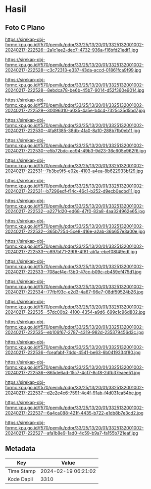 # Hasil

## Foto C Plano

https://sirekap-obj-formc.kpu.go.id/f570/pemilu/pdpr/33/25/13/20/01/3325132001002-20240217-222526--2a1c1ee2-dec7-4732-936a-f16bfd21edf1.jpg

https://sirekap-obj-formc.kpu.go.id/f570/pemilu/pdpr/33/25/13/20/01/3325132001002-20240217-222528--c3c72313-e337-43da-accd-01861fca9f99.jpg

https://sirekap-obj-formc.kpu.go.id/f570/pemilu/pdpr/33/25/13/20/01/3325132001002-20240217-222528--8ebdca78-be6b-45b7-9014-d52f360e9014.jpg

https://sirekap-obj-formc.kpu.go.id/f570/pemilu/pdpr/33/25/13/20/01/3325132001002-20240217-222529--30096310-a035-4a5e-b4c4-7325c35d5bd7.jpg

https://sirekap-obj-formc.kpu.go.id/f570/pemilu/pdpr/33/25/13/20/01/3325132001002-20240217-222530--4fa8f385-38db-4fa0-8a10-288b7fb0eb11.jpg

https://sirekap-obj-formc.kpu.go.id/f570/pemilu/pdpr/33/25/13/20/01/3325132001002-20240217-222530--e5b72bdc-ec94-49b3-9d23-36c605e962f6.jpg

https://sirekap-obj-formc.kpu.go.id/f570/pemilu/pdpr/33/25/13/20/01/3325132001002-20240217-222531--7b3be9f5-e02e-4103-a4ea-8b622933bf29.jpg

https://sirekap-obj-formc.kpu.go.id/f570/pemilu/pdpr/33/25/13/20/01/3325132001002-20240217-222531--b7296edf-f14c-46c1-b252-d9ecb0ecbd11.jpg

https://sirekap-obj-formc.kpu.go.id/f570/pemilu/pdpr/33/25/13/20/01/3325132001002-20240217-222532--a2271d20-ed68-47f0-82a8-4aa324962e65.jpg

https://sirekap-obj-formc.kpu.go.id/f570/pemilu/pdpr/33/25/13/20/01/3325132001002-20240217-222532--365b7254-5ce8-416e-a2ab-36b657e3a00e.jpg

https://sirekap-obj-formc.kpu.go.id/f570/pemilu/pdpr/33/25/13/20/01/3325132001002-20240217-222533--c897bf71-29f6-4f81-ab1a-ebef08f49edf.jpg

https://sirekap-obj-formc.kpu.go.id/f570/pemilu/pdpr/33/25/13/20/01/3325132001002-20240217-222533--708acf4e-f3b0-47cc-b09c-cb459cf475d1.jpg

https://sirekap-obj-formc.kpu.go.id/f570/pemilu/pdpr/33/25/13/20/01/3325132001002-20240217-222534--77fbf93c-e2d3-4a67-96e7-08df59524b26.jpg

https://sirekap-obj-formc.kpu.go.id/f570/pemilu/pdpr/33/25/13/20/01/3325132001002-20240217-222535--57dc00b2-4100-4354-a9d6-699c1c96d802.jpg

https://sirekap-obj-formc.kpu.go.id/f570/pemilu/pdpr/33/25/13/20/01/3325132001002-20240217-222535--eb106f67-2787-4319-982d-235379456d3c.jpg

https://sirekap-obj-formc.kpu.go.id/f570/pemilu/pdpr/33/25/13/20/01/3325132001002-20240217-222536--fceafabf-74dc-4541-be63-6b0419334f80.jpg

https://sirekap-obj-formc.kpu.go.id/f570/pemilu/pdpr/33/25/13/20/01/3325132001002-20240217-222536--865de6ad-15c7-4cf7-8cf8-2dfb37eaee51.jpg

https://sirekap-obj-formc.kpu.go.id/f570/pemilu/pdpr/33/25/13/20/01/3325132001002-20240217-222537--d2e2e4c6-7591-4c4f-91ab-f4d031ca54be.jpg

https://sirekap-obj-formc.kpu.go.id/f570/pemilu/pdpr/33/25/13/20/01/3325132001002-20240217-222537--6a4ca088-421f-4435-b722-e1db8b7e3cd2.jpg

https://sirekap-obj-formc.kpu.go.id/f570/pemilu/pdpr/33/25/13/20/01/3325132001002-20240217-222527--afa1b8e9-1ad0-4c59-b9a7-fa155b721eaf.jpg


## Metadata

| Key        | Value               |
| ---------- | ------------------- |
| Time Stamp | 2024-02-19 06:21:02 |
| Kode Dapil | 3310                |



